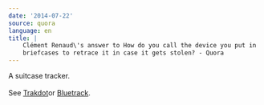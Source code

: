 ```yaml
---
date: '2014-07-22'
source: quora
language: en
title: |
    Clément Renaud\'s answer to How do you call the device you put in
    briefcases to retrace it in case it gets stolen? - Quora
---
```


A suitcase tracker.\
\
See [Trakdot](http://www.trakdot.com/en)or
[Bluetrack](http://bluetrackgpstrackers.co.uk/shop/gps-trackers/bluetrack-prime-1-gps-tracker/).
